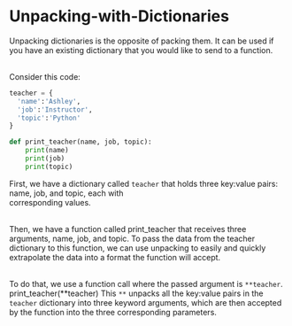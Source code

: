 # Unpacking-with-Dictionaries 
Unpacking dictionaries is the opposite of packing them. It can be used if you have an existing dictionary that you would like to send to a function.

<br>Consider this code:</br>
```python
teacher = {
  'name':'Ashley',
  'job':'Instructor',
  'topic':'Python'
}

def print_teacher(name, job, topic):
    print(name)
    print(job)
    print(topic)
```    
First, we have a dictionary called `teacher` that holds three key:value pairs: name, job, and topic, each with 
<br>corresponding values.</br>

<br>Then, we have a function called print_teacher that receives three arguments, name, job, and topic.
To pass the data from the teacher dictionary to this function, we can use unpacking to easily and quickly 
extrapolate the data into a format the function will accept.</br>

<br>To do that, we use a function call where the passed argument is `**teacher`. print_teacher(**teacher)
This `**` unpacks all the key:value pairs in the `teacher` dictionary into three keyword arguments, which 
are then accepted by the function into the three corresponding parameters.</br>
